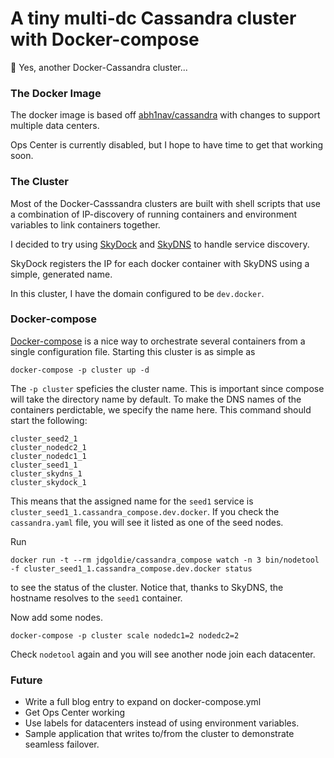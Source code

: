 # A tiny multi-dc Cassandra cluster with Docker-compose

:tada: Yes, another Docker-Cassandra cluster...

### The Docker Image

The docker image is based off [abh1nav/cassandra](https://registry.hub.docker.com/u/abh1nav/cassandra/) 
with changes to support multiple data centers.  

Ops Center is currently disabled, but I hope to have time to get that working soon.

### The Cluster

Most of the Docker-Casssandra clusters are built with shell scripts that use a combination of 
IP-discovery of running containers and environment variables to link containers together.

I decided to try using [SkyDock](https://github.com/crosbymichael/skydock) and [SkyDNS](https://github.com/skynetservices/skydns1)
to handle service discovery.

SkyDock registers the IP for each docker container with SkyDNS using a simple, generated name.

In this cluster, I have the domain configured to be `dev.docker`.

### Docker-compose

[Docker-compose](https://docs.docker.com/compose/) is a nice way to orchestrate several containers 
from a single configuration file.  Starting this cluster is as simple as 

```
docker-compose -p cluster up -d 
```

The `-p cluster` speficies the cluster name.  This is important since compose will take the directory name by default.
To make the DNS names of the containers perdictable, we specify the name here.  This command should start the following:

```
cluster_seed2_1
cluster_nodedc2_1
cluster_nodedc1_1
cluster_seed1_1
cluster_skydns_1
cluster_skydock_1
```

This means that the assigned name for the `seed1` service is `cluster_seed1_1.cassandra_compose.dev.docker`. If you 
check the `cassandra.yaml` file, you will see it listed as one of the seed nodes.

Run 
```
docker run -t --rm jdgoldie/cassandra_compose watch -n 3 bin/nodetool -f cluster_seed1_1.cassandra_compose.dev.docker status
```
to see the status of the cluster.  Notice that, thanks to SkyDNS, the hostname resolves to the `seed1` container.

Now add some nodes.

```
docker-compose -p cluster scale nodedc1=2 nodedc2=2
```

Check `nodetool` again and you will see another node join each datacenter.

### Future

* Write a full blog entry to expand on docker-compose.yml
* Get Ops Center working 
* Use labels for datacenters instead of using environment variables.
* Sample application that writes to/from the cluster to demonstrate seamless failover.






